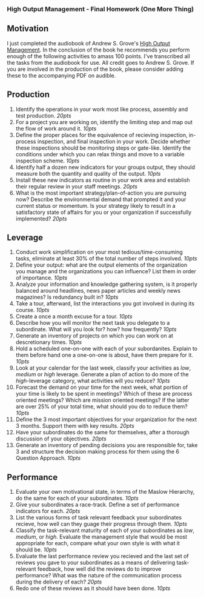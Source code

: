 ### High Output Management - Final Homework (One More Thing)

## Motivation

I just completed the audiobook of Andrew S. Grove's [High Output Management](https://www.audible.ca/pd/High-Output-Management-Audiobook/B08Z8K6DWY). In the conclusion of the book he recommends you perform enough of the following activities to amass 100 points. I've transcribed all the tasks from the audiobook for use. All credit goes to Andrew S. Grove. If you are involved in the production of the book, please consider adding these to the accompanying PDF on audible.

## Production

1) Identify the operations in your work most like process, assembly and test production. *20pts*
2) For a project you are working on, identify the limiting step and map out the flow of work around it. *10pts*
3) Define the proper places for the equivalence of recieving inspection, in-process inspection, and final inspection in your work. Decide whether these inspections should be monitoring steps or gate-like. Identify the conditions under which you can relax things and move to a variable inspection scheme. *10pts*
4) Identify half a dozen new indicators for your groups output, they should measure both the quantity and quality of the output. *10pts*
5) Install these new indicators as routine in your work area and establish their regular review in your staff meetings. *20pts*
6) What is the most important strategy/plan-of-action you are pursuing now? Describe the environmental demand that prompted it and your current status or momentum. Is your strategy likely to result in a satisfactory state of affairs for you or your organization if successfully implemented? *20pts*

## Leverage

1) Conduct work simplification on your most tedious/time-consuming tasks, eliminate at least 30% of the total number of steps involved. *10pts*
2) Define your output: what are the output elements of the organization you manage and the organizations you can influence? List them in order of importance. *10pts*
3) Analyze your information and knowledge gathering system, is it properly balanced around headlines, news paper articles and weekly news magazines? Is redundancy built in? *10pts*
4) Take a tour, afterward, list the interactions you got involved in during its course. *10pts*
5) Create a once a month excuse for a tour. *10pts*
6) Describe how you will monitor the next task you delegate to a subordinate. What will you look for? how? how frequently? *10pts*
7) Generate an inventory of projects on which you can work on at descretionary times. *10pts*
8) Hold a scheduled one-on-one with each of your subordanites. Explain to them before hand one a one-on-one is about, have them prepare for it. *10pts*
9) Look at your calendar for the last week, classify your activities as _low_, _medium_ or _high_ leverage. Generate a plan of action to do more of the _high_-leverage category, what activities will you reduce? *10pts*
10) Forecast the demand on your time for the next week, what portion of your time is likely to be spent in meetings? Which of these are process oriented meetings? Which are mission oriented meetings? If the latter are over 25% of your total time, what should you do to reduce them? *10pts*
11) Define the 3 most important objectives for your organization for the next 3 months. Support them with key results. *20pts*
12) Have your subordinates do the same for themselves, after a thorough discussion of your objectives. *20pts*
13) Generate an inventory of pending decisions you are responsible for, take 3 and structure the decision making process for them using the 6 Question Approach. *10pts*

## Performance

1) Evaluate your own motivational state, in terms of the Maslow Hierarchy, do the same for each of your subordinates. *10pts*
2) Give your subordinates a race-track. Define a set of performance indicators for each. *20pts*
3) List the various forms of task relevant feedback your subordinates recieve, how well can they guage their progress through them. *10pts*
4) Classify the task-relevant maturity of each of your subordinates as _low_, _medium_, or _high_. Evaluate the management style that would be most appropriate for each, compare what your own style is with what it should be. *10pts*
5) Evaluate the last performance review you recieved and the last set of reviews you gave to your subordinates as a means of delivering task-relevant feedback, how well did the reviews do to improve performance? What was the nature of the communication process during the delivery of each? *20pts*
6) Redo one of these reviews as it should have been done. *10pts*